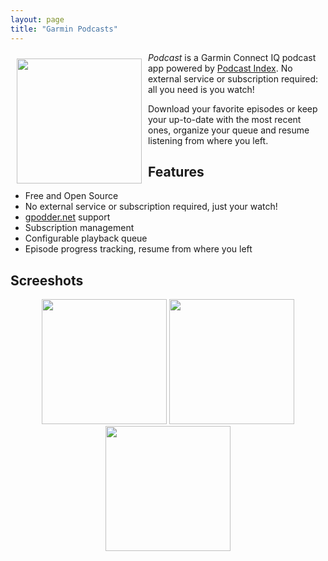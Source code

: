 ```yaml
---
layout: page
title: "Garmin Podcasts"
---
```


<img src="img/icon.png" align="left" width="200" hspace="10" vspace="10">
   
*Podcast* is a Garmin Connect IQ podcast app powered by [Podcast Index](https://podcastindex.org).  No external service or subscription required: all you need is you watch! 

Download your favorite episodes or keep your up-to-date with the most recent ones, organize your queue and resume listening from where you left.

## Features
- Free and Open Source
- No external service or subscription required, just your watch!
- [gpodder.net](https://gpodder.net/) support
- Subscription management
- Configurable playback queue
- Episode progress tracking, resume from where you left

## Screeshots

<p align="center">
  <img src="img/screenshots/screenshot0.png" width="200" />
  <img src="img/screenshots/screenshot1.png" width="200" /> 
  <img src="img/screenshots/screenshot2.png" width="200" />
</p>
